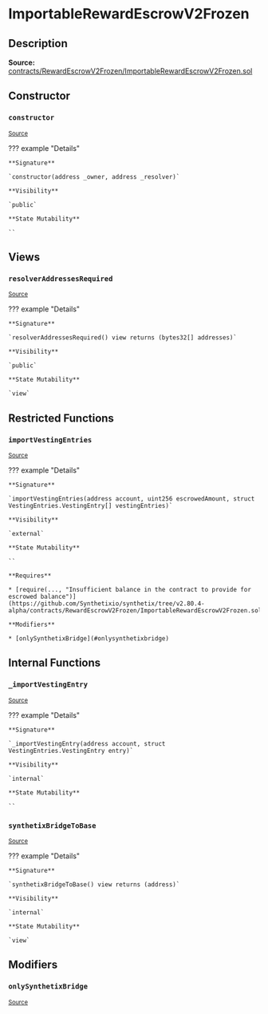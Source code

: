 # ImportableRewardEscrowV2Frozen

## Description

**Source:** [contracts/RewardEscrowV2Frozen/ImportableRewardEscrowV2Frozen.sol](https://github.com/Synthetixio/synthetix/tree/v2.80.4-alpha/contracts/RewardEscrowV2Frozen/ImportableRewardEscrowV2Frozen.sol)

## Constructor

### `constructor`

<sub>[Source](https://github.com/Synthetixio/synthetix/tree/v2.80.4-alpha/contracts/RewardEscrowV2Frozen/ImportableRewardEscrowV2Frozen.sol#L19)</sub>

??? example "Details"

    **Signature**

    `constructor(address _owner, address _resolver)`

    **Visibility**

    `public`

    **State Mutability**

    ``

## Views

### `resolverAddressesRequired`

<sub>[Source](https://github.com/Synthetixio/synthetix/tree/v2.80.4-alpha/contracts/RewardEscrowV2Frozen/ImportableRewardEscrowV2Frozen.sol#L23)</sub>

??? example "Details"

    **Signature**

    `resolverAddressesRequired() view returns (bytes32[] addresses)`

    **Visibility**

    `public`

    **State Mutability**

    `view`

## Restricted Functions

### `importVestingEntries`

<sub>[Source](https://github.com/Synthetixio/synthetix/tree/v2.80.4-alpha/contracts/RewardEscrowV2Frozen/ImportableRewardEscrowV2Frozen.sol#L36)</sub>

??? example "Details"

    **Signature**

    `importVestingEntries(address account, uint256 escrowedAmount, struct VestingEntries.VestingEntry[] vestingEntries)`

    **Visibility**

    `external`

    **State Mutability**

    ``

    **Requires**

    * [require(..., "Insufficient balance in the contract to provide for escrowed balance")](https://github.com/Synthetixio/synthetix/tree/v2.80.4-alpha/contracts/RewardEscrowV2Frozen/ImportableRewardEscrowV2Frozen.sol#L43)

    **Modifiers**

    * [onlySynthetixBridge](#onlysynthetixbridge)

## Internal Functions

### `_importVestingEntry`

<sub>[Source](https://github.com/Synthetixio/synthetix/tree/v2.80.4-alpha/contracts/RewardEscrowV2Frozen/ImportableRewardEscrowV2Frozen.sol#L56)</sub>

??? example "Details"

    **Signature**

    `_importVestingEntry(address account, struct VestingEntries.VestingEntry entry)`

    **Visibility**

    `internal`

    **State Mutability**

    ``

### `synthetixBridgeToBase`

<sub>[Source](https://github.com/Synthetixio/synthetix/tree/v2.80.4-alpha/contracts/RewardEscrowV2Frozen/ImportableRewardEscrowV2Frozen.sol#L30)</sub>

??? example "Details"

    **Signature**

    `synthetixBridgeToBase() view returns (address)`

    **Visibility**

    `internal`

    **State Mutability**

    `view`

## Modifiers

### `onlySynthetixBridge`

<sub>[Source](https://github.com/Synthetixio/synthetix/tree/v2.80.4-alpha/contracts/RewardEscrowV2Frozen/ImportableRewardEscrowV2Frozen.sol#L67)</sub>
